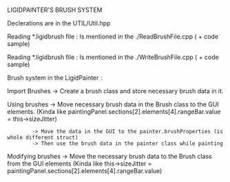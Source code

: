 LIGIDPAINTER'S BRUSH SYSTEM

Declerations are in the UTIL/Util.hpp

Reading *.ligidbrush file :
    Is mentioned in the ./ReadBrushFile.cpp ( + code sample)

Reading *.ligidbrush file :
    Is mentioned in the ./WriteBrushFile.cpp ( + code sample)

Brush system in the LigidPainter : 


Import Brushes -> Create a brush class and store necessary brush data in it. 

Using brushes 
            -> Move necessary brush data in the Brush class to the GUI elements. 
                (Kinda like paintingPanel.sections[2].elements[4].rangeBar.value = this->sizeJitter)
            
            -> Move the data in the GUI to the painter.brushProperties (is whole different struct)
            -> Then use the brush data in the painter class while painting

Modifying brushes
                    -> Move the necessary brush data to the Brush class from the GUI elements 
                        (Kinda like this->sizeJitter = paintingPanel.sections[2].elements[4].rangeBar.value)